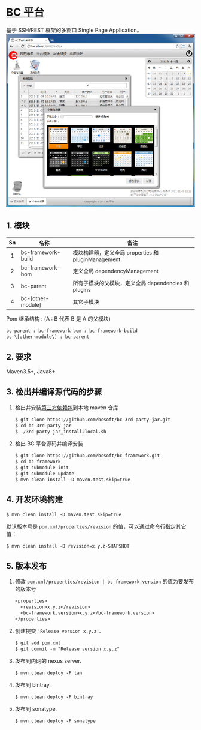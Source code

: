 ﻿# [BC 平台](https://github.com/bcsoft/bc-framework)
基于 SSH/REST 框架的多窗口 Single Page Application。
![](docs/index.png)

## 1. 模块

Sn | 名称 | 备注
:---:|---|---
 1 | bc-framework-build  | 模块构建器，定义全局 properties 和 pluginManagement
 2 | bc-framework-bom    | 定义全局 dependencyManagement
 3 | bc-parent           | 所有子模块的父模块，定义全局 dependencies 和 plugins
 4 | bc-\[other-module\] | 其它子模块

Pom 继承结构 : (A : B 代表 B 是 A 的父模块)

```
bc-parent : bc-framework-bom : bc-framework-build
bc-\[other-module\] : bc-parent
```

## 2. 要求

Maven3.5+, Java8+.

## 3. 检出并编译源代码的步骤
1. 检出并安装[第三方依赖包](https://github.com/bcsoft/bc-3rd-party-jar)到本地 maven 仓库
    ```
    $ git clone https://github.com/bcsoft/bc-3rd-party-jar.git
    $ cd bc-3rd-party-jar
    $ ./3rd-party-jar_install2local.sh
    ```

2. 检出 BC 平台源码并编译安装
    ```
    $ git clone https://github.com/bcsoft/bc-framework.git
    $ cd bc-framework
    $ git submodule init
    $ git submodule update
    $ mvn clean install -D maven.test.skip=true
    ```

## 4. 开发环境构建

```shell
$ mvn clean install -D maven.test.skip=true
```

默认版本号是 `pom.xml/properties/revision` 的值，可以通过命令行指定其它值：

```shell
$ mvn clean install -D revision=x.y.z-SHAPSHOT
```

## 5. 版本发布

1. 修改 `pom.xml/properties/revision | bc-framework.version` 的值为要发布的版本号
    ```
    <properties>
      <revision>x.y.z</revision>
      <bc-framework.version>x.y.z</bc-framework.version>
    </properties>
    ```
2. 创建提交 `'Release version x.y.z'`.
    ```shell
    $ git add pom.xml
    $ git commit -m "Release version x.y.z"
    ```
3. 发布到内网的 nexus server.
    ```shell
    $ mvn clean deploy -P lan
    ```
4. 发布到 bintray.
    ```shell
    $ mvn clean deploy -P bintray
    ```
5. 发布到 sonatype.
    ```shell
    $ mvn clean deploy -P sonatype
    ```